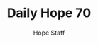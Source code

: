 ---
image: /assets/img/daily-hope-default-artwork.png
title: Daily Hope 70
number: 70
categories:
  - Daily Hope
author: Hope Staff
notes: Daily Hope 70
embed: >-
  <iframe style="border-radius:12px" src="https://open.spotify.com/embed/episode/4OasdvQnrn1IoPywochRnK?utm_source=generator" width="100%" height="152" frameBorder="0" allowfullscreen="" allow="autoplay; clipboard-write; encrypted-media; fullscreen; picture-in-picture" loading="lazy"></iframe>
---